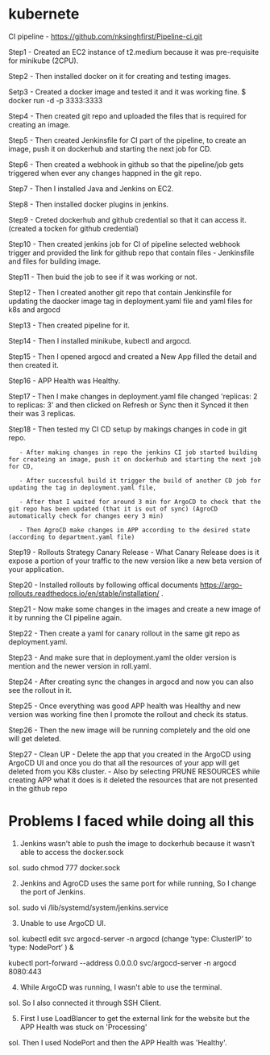 # kubernete

CI pipeline - https://github.com/nksinghfirst/Pipeline-ci.git

Step1 - Created an EC2 instance of t2.medium because it was pre-requisite for minikube (2CPU).

Step2 - Then installed docker on it for creating and testing images.

Setp3 - Created a docker image and tested it and it was working fine.
$ docker run -d -p 3333:3333 <image-name>

Step4 - Then created git repo and uploaded the files that is required for creating an image.

Step5 - Then created Jenkinsfile for CI part of the pipeline, to create an image, push it on dockerhub and starting the next job for CD.

Step6 - Then created a webhook in github so that the pipeline/job gets triggered when ever any changes happned in the git repo. 

Step7 - Then I installed Java and Jenkins on EC2.

Step8 - Then installed docker plugins in jenkins.

Step9 - Creted dockerhub and github credential so that it can access it.(created a tocken for github credential)

Step10 - Then created jenkins job for CI of pipeline selected webhook trigger and provided the link for github repo that contain files - Jenkinsfile and files for building image.

Step11 - Then buid the job to see if it was working or not.


Step12 - Then I created another git repo that contain Jenkinsfile for updating the daocker image tag in deployment.yaml file and yaml files for k8s and argocd

Step13 - Then created pipeline for it.

Step14 - Then I installed minikube, kubectl and argocd.

Step15 - Then I opened argocd and created a New App filled the detail and then created it.

Step16 - APP Health was Healthy.

Step17 - Then I make changes in deployment.yaml file changed 'replicas: 2 to replicas: 3' and then clicked on Refresh or Sync then it Synced it then their was 3 replicas.


Step18 - Then tested my CI CD setup by makings changes in code in git repo.
       
       - After making changes in repo the jenkins CI job started building for createing an image, push it on dockerhub and starting the next job for CD,
       
       - After successful build it trigger the build of another CD job for updating the tag in deployment.yaml file,
       
       - After that I waited for around 3 min for ArgoCD to check that the git repo has been updated (that it is out of sync) (AgroCD automatically check for changes eery 3 min)
       
       - Then AgroCD make changes in APP according to the desired state (according to department.yaml file)


Step19 - Rollouts Strategy Canary Release - What Canary Release does is it expose a portion of your traffic to the new version like a new beta version of your application.

Step20 - Installed rollouts by following offical documents https://argo-rollouts.readthedocs.io/en/stable/installation/ .

Step21 - Now make some changes in the images and create a new image of it by running the CI pipeline again.

Step22 - Then create a yaml for canary rollout in the same git repo as deployment.yaml. 

Step23 - And make sure that in deployment.yaml the older version is mention and the newer version in roll.yaml.

Step24 - After creating sync the changes in argocd and now you can also see the rollout in it.

Step25 - Once everything was good APP health was Healthy and new version was working fine then I promote the rollout and check its status.

Step26 - Then the new image will be running completely and the old one will get deleted.

Step27 - Clean UP - Delete the app that you created in the ArgoCD  using ArgoCD UI and once you do that all the resources of your app will get deleted from you K8s cluster.
     - Also by selecting PRUNE RESOURCES while creating APP what it does is it deleted the resources that are not presented in the github repo
       

# Problems I faced while doing all this
1. Jenkins wasn't able to push the image to dockerhub because it wasn’t able to access the docker.sock

sol. sudo chmod 777 docker.sock

2. Jenkins and AgroCD uses the same port for while running, So I change the port of Jenkins.

sol. sudo vi /lib/systemd/system/jenkins.service

3. Unable to use ArgoCD UI.

sol. kubectl edit svc argocd-server -n argocd  (change ‘type: ClusterIP’ to ‘type: NodePort’ ) &
   
   kubectl port-forward --address 0.0.0.0 svc/argocd-server -n argocd 8080:443

4. While ArgoCD was running, I wasn't able to use the terminal.

sol. So I also connected it through SSH Client. 

5. First I use LoadBlancer to get the external link for the website but the APP Health was stuck on 'Processing' 

sol. Then I used NodePort and then the APP Health was 'Healthy'.
